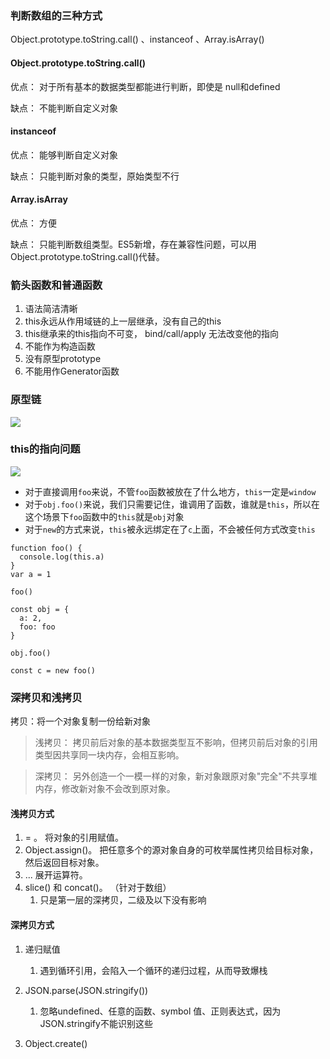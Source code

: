### 判断数组的三种方式

Object.prototype.toString.call() 、instanceof 、Array.isArray()

#### Object.prototype.toString.call()

优点： 对于所有基本的数据类型都能进行判断，即使是 null和defined

缺点： 不能判断自定义对象

#### instanceof 

优点： 能够判断自定义对象

缺点： 只能判断对象的类型，原始类型不行

#### Array.isArray

优点： 方便

缺点： 只能判断数组类型。ES5新增，存在兼容性问题，可以用Object.prototype.toString.call()代替。

### 箭头函数和普通函数

1. 语法简洁清晰
2. this永远从作用域链的上一层继承，没有自己的this
3. this继承来的this指向不可变， bind/call/apply 无法改变他的指向
4. 不能作为构造函数
5. 没有原型prototype
6. 不能用作Generator函数



### 原型链

![](E:\Code\笔记\笔记图片\js原型链.jpg)

### this的指向问题

![](E:\Code\笔记\笔记图片\this指向.jpg)

- 对于直接调用`foo`来说，不管`foo`函数被放在了什么地方，`this`一定是`window`
- 对于`obj.foo()`来说，我们只需要记住，谁调用了函数，谁就是`this`，所以在这个场景下`foo`函数中的`this`就是`obj`对象
- 对于`new`的方式来说，`this`被永远绑定在了`c`上面，不会被任何方式改变`this`

```
function foo() {
  console.log(this.a)
}
var a = 1

foo()

const obj = {
  a: 2,
  foo: foo
}

obj.foo()

const c = new foo()
```

### 深拷贝和浅拷贝

拷贝：将一个对象复制一份给新对象

> 浅拷贝： 拷贝前后对象的基本数据类型互不影响，但拷贝前后对象的引用类型因共享同一块内存，会相互影响。

> 深拷贝： 另外创造一个一模一样的对象，新对象跟原对象"完全"不共享堆内存，修改新对象不会改到原对象。

#### 浅拷贝方式

1.  = 。 将对象的引用赋值。
2.  Object.assign()。 把任意多个的源对象自身的可枚举属性拷贝给目标对象，然后返回目标对象。
3.  ... 展开运算符。
4.  slice() 和 concat()。 （针对于数组）
    1. 只是第一层的深拷贝，二级及以下没有影响

#### 深拷贝方式

1. 递归赋值

   1. 遇到循环引用，会陷入一个循环的递归过程，从而导致爆栈

2. JSON.parse(JSON.stringify())

   1. 忽略undefined、任意的函数、symbol 值、正则表达式，因为JSON.stringify不能识别这些

3. Object.create()























